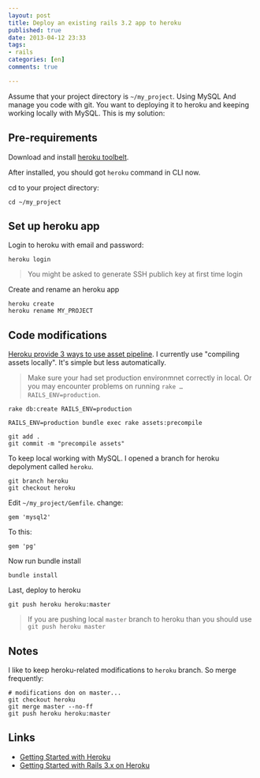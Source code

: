 ```yaml
---
layout: post
title: Deploy an existing rails 3.2 app to heroku
published: true
date: 2013-04-12 23:33
tags:
- rails
categories: [en]
comments: true

---
```



Assume that your project directory is `~/my_project`. Using MySQL And manage you code with git. You want to deploying it to heroku and keeping working locally with MySQL. This is my solution:

## Pre-requirements

Download and install [heroku toolbelt](https://toolbelt.heroku.com/).

After installed, you should got `heroku` command in CLI now.

cd to your project directory:

    cd ~/my_project

## Set up heroku app

Login to heroku with email and password:

    heroku login

> You might be asked to generate SSH publich key at first time login

Create and rename an heroku app

    heroku create
    heroku rename MY_PROJECT

## Code modifications
[Heroku provide 3 ways to use asset pipeline](https://devcenter.heroku.com/articles/rails-asset-pipeline). I currently use "compiling assets locally". It's simple but less automatically.

> Make sure your had set production environmnet correctly in local. Or you may encounter problems on running `rake … RAILS_ENV=production`.

    rake db:create RAILS_ENV=production
    
    RAILS_ENV=production bundle exec rake assets:precompile

    git add .
    git commit -m "precompile assets"


To keep local working with MySQL. I opened a branch for heroku depolyment called `heroku`.

    git branch heroku
    git checkout heroku

Edit `~/my_project/Gemfile`. change:

    gem 'mysql2'

To this:

    gem 'pg'

Now run bundle install

    bundle install

Last, deploy to heroku

    git push heroku heroku:master

> If you are pushing local `master` branch to heroku than you should use `git push heroku master`

## Notes
I like to keep heroku-related modifications to `heroku` branch. So merge frequently:

    # modifications don on master...
    git checkout heroku
    git merge master --no-ff
    git push heroku heroku:master

## Links
* [Getting Started with Heroku](https://devcenter.heroku.com/articles/quickstart)
* [Getting Started with Rails 3.x on Heroku](https://devcenter.heroku.com/articles/rails3)

